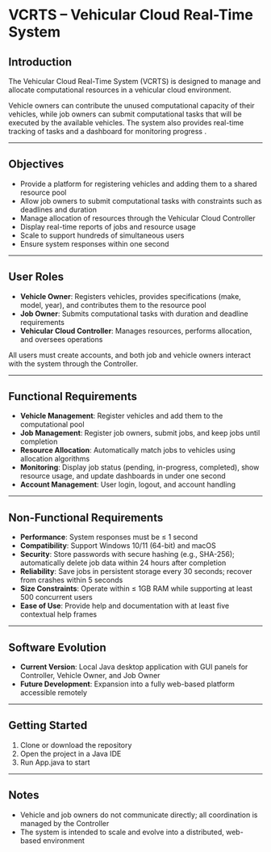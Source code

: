 # VCRTS – Vehicular Cloud Real-Time System

## Introduction
The Vehicular Cloud Real-Time System (VCRTS) is designed to manage and allocate computational resources in a vehicular cloud environment.  

Vehicle owners can contribute the unused computational capacity of their vehicles, while job owners can submit computational tasks that will be executed by the available vehicles. The system also provides real-time tracking of tasks and a dashboard for monitoring progress .

---

## Objectives
- Provide a platform for registering vehicles and adding them to a shared resource pool  
- Allow job owners to submit computational tasks with constraints such as deadlines and duration  
- Manage allocation of resources through the Vehicular Cloud Controller  
- Display real-time reports of jobs and resource usage  
- Scale to support hundreds of simultaneous users  
- Ensure system responses within one second  

---

## User Roles
- **Vehicle Owner**: Registers vehicles, provides specifications (make, model, year), and contributes them to the resource pool  
- **Job Owner**: Submits computational tasks with duration and deadline requirements  
- **Vehicular Cloud Controller**: Manages resources, performs allocation, and oversees operations  

All users must create accounts, and both job and vehicle owners interact with the system through the Controller.

---

## Functional Requirements
- **Vehicle Management**: Register vehicles and add them to the computational pool  
- **Job Management**: Register job owners, submit jobs, and keep jobs until completion  
- **Resource Allocation**: Automatically match jobs to vehicles using allocation algorithms  
- **Monitoring**: Display job status (pending, in-progress, completed), show resource usage, and update dashboards in under one second  
- **Account Management**: User login, logout, and account handling  

---

## Non-Functional Requirements
- **Performance**: System responses must be ≤ 1 second  
- **Compatibility**: Support Windows 10/11 (64-bit) and macOS  
- **Security**: Store passwords with secure hashing (e.g., SHA-256); automatically delete job data within 24 hours after completion  
- **Reliability**: Save jobs in persistent storage every 30 seconds; recover from crashes within 5 seconds  
- **Size Constraints**: Operate within ≤ 1GB RAM while supporting at least 500 concurrent users  
- **Ease of Use**: Provide help and documentation with at least five contextual help frames  

---

## Software Evolution
- **Current Version**: Local Java desktop application with GUI panels for Controller, Vehicle Owner, and Job Owner  
- **Future Development**: Expansion into a fully web-based platform accessible remotely   

---

## Getting Started
1. Clone or download the repository  
2. Open the project in a Java IDE  
3. Run App.java to start

---

## Notes
- Vehicle and job owners do not communicate directly; all coordination is managed by the Controller  
- The system is intended to scale and evolve into a distributed, web-based environment  
